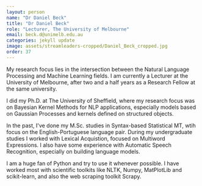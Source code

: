 ```yaml
---
layout: person
name: "Dr Daniel Beck"
title: "Dr Daniel Beck"
role: "Lecturer, The University of Melbourne"
email: beck.d@unimelb.edu.au
categories: jekyll update
image: assets/streamleaders-cropped/Daniel_Beck_cropped.jpg
order: 37
---
```

My research focus lies in the intersection between the Natural Language Processing and Machine Learning fields. I am currently a Lecturer at the University of Melbourne, after two and a half years as a Research Fellow at the same university.

I did my Ph.D. at The University of Sheffield, where my research focus was on Bayesian Kernel Methods for NLP applications, especially models based on Gaussian Processes and kernels defined on structured objects.

In the past, I've done my M.Sc. studies in Syntax-based Statistical MT, wtih focus on the English-Portuguese language pair. During my undergraduate studies I worked with Lexical Acquistion, focused on Multiword Expressions. I also have some experience with Automatic Speech Recognition, especially on building language models.

I am a huge fan of Python and try to use it whenever possible. I have worked most with scientific toolkits like NLTK, Numpy, MatPlotLib and scikit-learn, and also the web scraping toolkit Scrapy.

